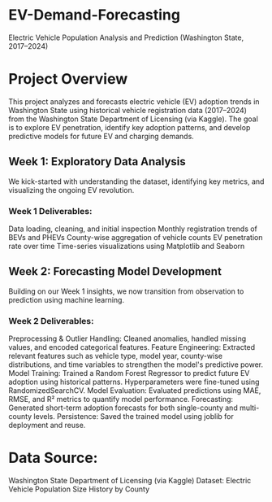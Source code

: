 # EV-Demand-Forecasting
Electric Vehicle Population Analysis and Prediction (Washington State, 2017–2024)

# Project Overview
This project analyzes and forecasts electric vehicle (EV) adoption trends in Washington State using historical vehicle registration data (2017–2024) from the Washington State Department of Licensing (via Kaggle). The goal is to explore EV penetration, identify key adoption patterns, and develop predictive models for future EV and charging demands.

## Week 1: Exploratory Data Analysis
We kick-started with understanding the dataset, identifying key metrics, and visualizing the ongoing EV revolution.

### Week 1 Deliverables:
Data loading, cleaning, and initial inspection
Monthly registration trends of BEVs and PHEVs
County-wise aggregation of vehicle counts
EV penetration rate over time
Time-series visualizations using Matplotlib and Seaborn

## Week 2: Forecasting Model Development
Building on our Week 1 insights, we now transition from observation to prediction using machine learning.

### Week 2 Deliverables:
Preprocessing & Outlier Handling:
Cleaned anomalies, handled missing values, and encoded categorical features.
Feature Engineering:
Extracted relevant features such as vehicle type, model year, county-wise distributions, and time variables to strengthen the model's predictive power.
Model Training:
Trained a Random Forest Regressor to predict future EV adoption using historical patterns. Hyperparameters were fine-tuned using RandomizedSearchCV.
Model Evaluation:
Evaluated predictions using MAE, RMSE, and R² metrics to quantify model performance.
Forecasting:
Generated short-term adoption forecasts for both single-county and multi-county levels.
Persistence:
Saved the trained model using joblib for deployment and reuse.

# Data Source:
Washington State Department of Licensing (via Kaggle)
Dataset: Electric Vehicle Population Size History by County
